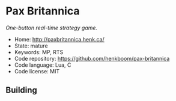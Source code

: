 # Pax Britannica

_One-button real-time strategy game._

- Home: http://paxbritannica.henk.ca/
- State: mature
- Keywords: MP, RTS
- Code repository: https://github.com/henkboom/pax-britannica
- Code language: Lua, C
- Code license: MIT

## Building

